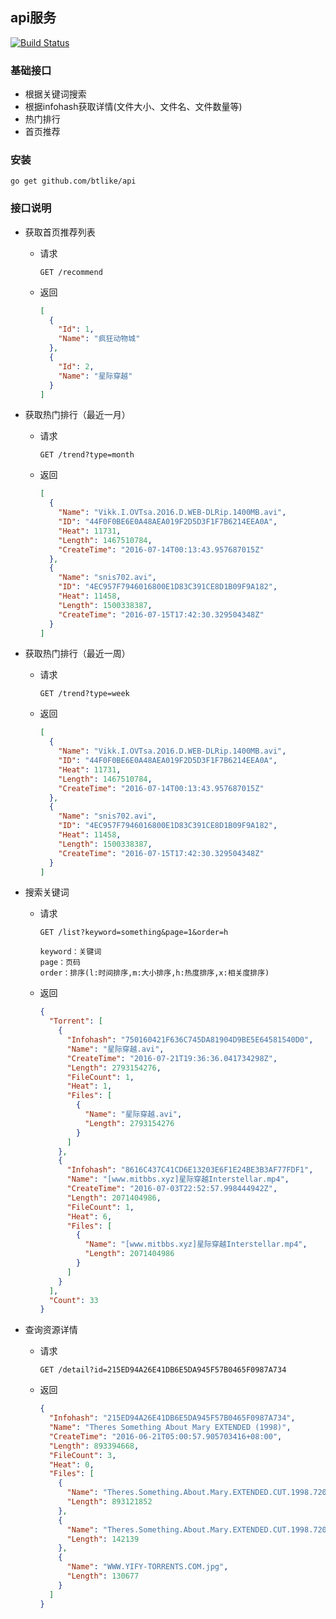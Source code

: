 ## api服务
[![Build Status](https://drone.io/github.com/btlike/api/status.png)](https://drone.io/github.com/btlike/api/latest)

### 基础接口

- 根据关键词搜索
- 根据infohash获取详情(文件大小、文件名、文件数量等)
- 热门排行
- 首页推荐

### 安装
`go get github.com/btlike/api`



### 接口说明

- 获取首页推荐列表

  - 请求

    ```http
    GET /recommend
    ```

  - 返回

    ```json
    [
      {
        "Id": 1,
        "Name": "疯狂动物城"
      },
      {
        "Id": 2,
        "Name": "星际穿越"
      }
    ]
    ```

- 获取热门排行（最近一月）

  - 请求

    ```http
    GET /trend?type=month
    ```

  - 返回

    ```json
    [
      {
        "Name": "Vikk.I.OVTsa.2O16.D.WEB-DLRip.1400MB.avi",
        "ID": "44F0F0BE6E0A48AEA019F2D5D3F1F7B6214EEA0A",
        "Heat": 11731,
        "Length": 1467510784,
        "CreateTime": "2016-07-14T00:13:43.957687015Z"
      },
      {
        "Name": "snis702.avi",
        "ID": "4EC957F7946016800E1D83C391CE8D1B09F9A182",
        "Heat": 11458,
        "Length": 1500338387,
        "CreateTime": "2016-07-15T17:42:30.329504348Z"
      }
    ]  
    ```

- 获取热门排行（最近一周）

  - 请求

    ```http
    GET /trend?type=week
    ```

  - 返回

    ```json
    [
      {
        "Name": "Vikk.I.OVTsa.2O16.D.WEB-DLRip.1400MB.avi",
        "ID": "44F0F0BE6E0A48AEA019F2D5D3F1F7B6214EEA0A",
        "Heat": 11731,
        "Length": 1467510784,
        "CreateTime": "2016-07-14T00:13:43.957687015Z"
      },
      {
        "Name": "snis702.avi",
        "ID": "4EC957F7946016800E1D83C391CE8D1B09F9A182",
        "Heat": 11458,
        "Length": 1500338387,
        "CreateTime": "2016-07-15T17:42:30.329504348Z"
      }
    ]  
    ```

- 搜索关键词

  - 请求

    ```http
    GET /list?keyword=something&page=1&order=h

    keyword：关键词
    page：页码
    order：排序(l:时间排序,m:大小排序,h:热度排序,x:相关度排序)
    ```

  - 返回

    ```json
    {
      "Torrent": [
        {
          "Infohash": "750160421F636C745DA81904D9BE5E64581540D0",
          "Name": "星际穿越.avi",
          "CreateTime": "2016-07-21T19:36:36.041734298Z",
          "Length": 2793154276,
          "FileCount": 1,
          "Heat": 1,
          "Files": [
            {
              "Name": "星际穿越.avi",
              "Length": 2793154276
            }
          ]
        },
        {
          "Infohash": "8616C437C41CD6E13203E6F1E24BE3B3AF77FDF1",
          "Name": "[www.mitbbs.xyz]星际穿越Interstellar.mp4",
          "CreateTime": "2016-07-03T22:52:57.998444942Z",
          "Length": 2071404986,
          "FileCount": 1,
          "Heat": 6,
          "Files": [
            {
              "Name": "[www.mitbbs.xyz]星际穿越Interstellar.mp4",
              "Length": 2071404986
            }
          ]
        }
      ],
      "Count": 33
    }
    ```

- 查询资源详情

  - 请求

    ```http
    GET /detail?id=215ED94A26E41DB6E5DA945F57B0465F0987A734
    ```

  - 返回

    ```json
    {
      "Infohash": "215ED94A26E41DB6E5DA945F57B0465F0987A734",
      "Name": "Theres Something About Mary EXTENDED (1998)",
      "CreateTime": "2016-06-21T05:00:57.905703416+08:00",
      "Length": 893394668,
      "FileCount": 3,
      "Heat": 0,
      "Files": [
        {
          "Name": "Theres.Something.About.Mary.EXTENDED.CUT.1998.720p.BrRip.x264.YIFY.mp4",
          "Length": 893121852
        },
        {
          "Name": "Theres.Something.About.Mary.EXTENDED.CUT.1998.720p.BrRip.x264.YIFY.srt",
          "Length": 142139
        },
        {
          "Name": "WWW.YIFY-TORRENTS.COM.jpg",
          "Length": 130677
        }
      ]
    }
    ```

    ​

  ​
